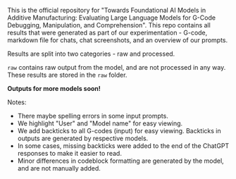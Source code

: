 This is the official repository for "Towards Foundational AI Models in Additive Manufacturing: Evaluating Large Language Models for G-Code Debugging, Manipulation, and Comprehension". This repo contains all results that were generated as part of our experimentation - G-code, markdown file for chats, chat screenshots, and an overview of our prompts.

Results are split into two categories - raw and processed.

`raw` contains raw output from the model, and are not processed in any way. These results are stored in the `raw` folder.

**Outputs for more models soon!**

Notes:
- There maybe spelling errors in some input prompts.
- We highlight "User" and "Model name" for easy viewing.
- We add backticks to all G-codes (input) for easy viewing. Backticks in outputs are generated by respective models.
- In some cases, missing backticks were added to the end of the ChatGPT responses to make it easier to read.
- Minor differences in codeblock formatting are generated by the model, and are not manually added.

